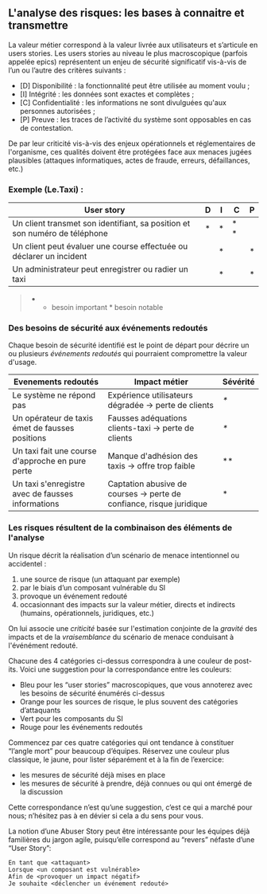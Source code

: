 ## L'analyse des risques: les bases à connaitre et transmettre

La valeur métier correspond à la valeur livrée aux utilisateurs et s’articule en users stories. Les users stories au niveau le plus macroscopique \(parfois appelée epics\) représentent un enjeu de sécurité significatif vis-à-vis de l’un ou l’autre des critères suivants :

* \[D\] Disponibilité : la fonctionnalité peut être utilisée au moment voulu ;
* \[I\] Intégrité : les données sont exactes et complètes ;
* \[C\] Confidentialité : les informations ne sont divulguées qu'aux personnes autorisées ; 
* \[P\] Preuve : les traces de l’activité du système sont opposables en cas de contestation.

De par leur criticité vis-à-vis des enjeux opérationnels et réglementaires de l'organisme, ces qualités doivent être protégées face aux menaces jugées plausibles \(attaques informatiques, actes de fraude, erreurs, défaillances, etc.\)

### Exemple \(Le.Taxi\) :

| **User story** | **D** | **I** | **C** | **P** |
| --- | --- | --- | --- | --- |
| Un client transmet son identifiant, sa position et son numéro de téléphone | \* | \* | \* \* |  |
| Un client peut évaluer une course effectuée ou déclarer un incident |  | \* |  | \* |
| Un administrateur peut enregistrer ou radier un taxi |  | \* |  | \* |

> * * besoin important \* besoin notable

### Des besoins de sécurité aux événements redoutés

Chaque besoin de sécurité identifié est le point de départ pour décrire un ou plusieurs _événements redoutés_ qui pourraient compromettre la valeur d'usage.

| **Evenements redoutés** | **Impact métier** | Sévérité |
| --- | --- | --- |
| Le système ne répond pas | Expérience utilisateurs dégradée -&gt; perte de clients | _\*_ |
| Un opérateur de taxis émet de fausses positions | Fausses adéquations clients-taxi -&gt; perte de clients | _\*_ |
| Un taxi fait une course d'approche en pure perte | Manque d'adhésion des taxis -&gt; offre trop faible | \*\* |
| Un taxi s'enregistre avec de fausses informations | Captation abusive de courses -&gt; perte de confiance, risque juridique | \* |

### Les risques résultent de la combinaison des éléments de l'analyse

Un risque décrit la réalisation d’un scénario de menace intentionnel ou accidentel :  
1. une source de risque \(un attaquant par exemple\)  
2. par le biais d’un composant vulnérable du SI  
3. provoque un événement redouté  
4. occasionnant des impacts sur la valeur métier, directs et indirects \(humains, opérationnels, juridiques, etc.\)

On lui associe une _criticité_ basée sur l'estimation conjointe de la _gravité_ des impacts et de la _vraisemblance_ du scénario de menace conduisant à l'événément redouté.

Chacune des 4 catégories ci-dessus correspondra à une couleur de post-its. Voici une suggestion pour la correspondance entre les couleurs:

* Bleu pour les “user stories” macroscopiques, que vous annoterez avec les besoins de sécurité énumérés ci-dessus
* Orange pour les sources de risque, le plus souvent des catégories d’attaquants
* Vert pour les composants du SI
* Rouge pour les événements redoutés

Commencez par ces quatre catégories qui ont tendance à constituer “l’angle mort” pour beaucoup d’équipes. Réservez une couleur plus classique, le jaune, pour lister séparément et à la fin de l’exercice:

* les mesures de sécurité déjà mises en place
* les mesures de sécurité à prendre, déjà connues ou qui ont émergé de la discussion

Cette correspondance n’est qu’une suggestion, c’est ce qui a marché pour nous; n’hésitez pas à en dévier si cela a du sens pour vous.

La notion d’une Abuser Story peut être intéressante pour les équipes déjà familières du jargon agile, puisqu’elle correspond au “revers” néfaste d’une “User Story”:

```
En tant que <attaquant>
Lorsque <un composant est vulnérable>
Afin de <provoquer un impact négatif>
Je souhaite <déclencher un événement redouté>
```



